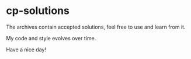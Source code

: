 # cp-solutions

The archives contain accepted solutions, feel free to use and learn from it.

My code and style evolves over time.

Have a nice day!